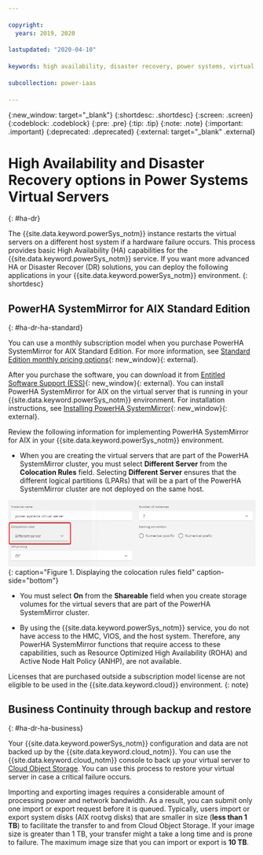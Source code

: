 ```yaml
---

copyright:
  years: 2019, 2020

lastupdated: "2020-04-10"

keywords: high availability, disaster recovery, power systems, virtual servers, hardware failure

subcollection: power-iaas

---
```


{:new_window: target="_blank"}
{:shortdesc: .shortdesc}
{:screen: .screen}
{:codeblock: .codeblock}
{:pre: .pre}
{:tip: .tip}
{:note: .note}
{:important: .important}
{:deprecated: .deprecated}
{:external: target="_blank" .external}

# High Availability and Disaster Recovery options in Power Systems Virtual Servers
{: #ha-dr}

The {{site.data.keyword.powerSys_notm}} instance restarts the virtual servers on a different host system if a hardware failure occurs. This process provides basic High Availability (HA) capabilities for the {{site.data.keyword.powerSys_notm}} service. If you want more advanced HA or Disaster Recover (DR) solutions, you can deploy the following applications in your {{site.data.keyword.powerSys_notm}} environment.
{: shortdesc}

## PowerHA SystemMirror for AIX Standard Edition
{: #ha-dr-ha-standard}

You can use a monthly subscription model when you purchase PowerHA SystemMirror for AIX Standard Edition. For more information, see [Standard Edition monthly pricing options](https://www-01.ibm.com/common/ssi/ShowDoc.wss?docURL=/common/ssi/rep_ca/8/897/ENUS219-288/index.html&request_locale=en){: new_window}{: external}.

After you purchase the software, you can download it from [Entitled Software Support (ESS)](https://www.ibm.com/servers/eserver/ess/index.wss){: new_window}{: external}. You can install PowerHA SystemMirror for AIX on the virtual server that is running in your {{site.data.keyword.powerSys_notm}} environment. For installation instructions, see [Installing PowerHA SystemMirror](https://www.ibm.com/support/knowledgecenter/SSPHQG_7.2/install/ha_install.html){: new_window}{: external}.

Review the following information for implementing PowerHA SystemMirror for AIX in your {{site.data.keyword.powerSys_notm}} environment.

- When you are creating the virtual servers that are part of the PowerHA SystemMirror cluster, you must select **Different Server** from the **Colocation Rules** field. Selecting **Different Server** ensures that the different logical partitions (LPARs) that will be a part of the PowerHA SystemMirror cluster are not deployed on the same host.

![Displays colocation rules field](./images/console-colocation-rules.png "Displaying the colocation rules field"){: caption="Figure 1. Displaying the colocation rules field" caption-side="bottom"}

- You must select **On** from the **Shareable** field when you create storage volumes for the virtual severs that are part of the PowerHA SystemMirror cluster.

<!-- ![Displays sharable rules field](./images/console-new-storage.png "Displays shareable field"){: caption="Figure 2. Creating storage volumes that are shareable" caption-side="bottom"} -->

- By using the {{site.data.keyword.powerSys_notm}} service, you do not have access to the HMC, VIOS, and the host system. Therefore, any PowerHA SystemMirror functions that require access to these capabilities, such as Resource Optimized High Availability (ROHA) and Active Node Halt Policy (ANHP), are not available.

Licenses that are purchased outside a subscription model license are not eligible to be used in the {{site.data.keyword.cloud}} environment.
{: note}

<!--* When you deploy PowerHA SystemMirror, you must verify that the Service IP address is defined as a private IP address. This Service IP address can be accessed by another {{site.data.keyword.powerSys_notm}} instance or from other {{site.data.keyword.cloud}} applications. You cannot use a public IP address because it cannot be moved from one interface to another interface within a virtual server or across different virtual servers. -->

<!--When you deploy PowerHA SystemMirror for AIX Enterprise Edition clusters in the {{site.data.keyword.powerSys_notm}} environment, you can only use the Geographic Logical Volume Manager (GLVM) functions. You cannot use storage mirroring functions that are part of PowerHA SystemMirror for AIX Enterprise Edition because you do not have access to the subsystem storage in the {{site.data.keyword.powerSys_notm}} environment. For more information, see [Geographic Logical Volume Manager ![External link icon](../icons/launch-glyph.svg "External link icon")](https://www.ibm.com/support/knowledgecenter/SSPHQG_7.2/glvm/ha_glvm_kick.html).
{:note}
[Enterprise Edition monthly pricing options ![External link icon](../icons/launch-glyph.svg "External link icon")](https://www.ibm.com/common/ssi/cgi-bin/ssialias?infotype=AN&subtype=CA&htmlfid=897/ENUS219-286) -->

## Business Continuity through backup and restore
{: #ha-dr-ha-business}

Your {{site.data.keyword.powerSys_notm}} configuration and data are not backed up by the {{site.data.keyword.cloud_notm}}. You can use the {{site.data.keyword.cloud_notm}} console to back up your virtual server to [Cloud Object Storage](/docs/services/cloud-object-storage?topic=cloud-object-storage-getting-started). You can use this process to restore your virtual server in case a critical failure occurs.

Importing and exporting images requires a considerable amount of processing power and network bandwidth. As a result, you can submit only one import or export request before it is queued. Typically, users import or export system disks (AIX rootvg disks) that are smaller in size (**less than 1 TB**) to facilitate the transfer to and from Cloud Object Storage. If your image size is greater than 1 TB, your transfer might a take a long time and is prone to failure. The maximum image size that you can import or export is **10 TB**.
